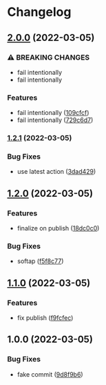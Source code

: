 # Changelog

## [2.0.0](https://github.com/mdvorak-iot/esp-app-release-test/compare/v1.2.1...v2.0.0) (2022-03-05)


### ⚠ BREAKING CHANGES

* fail intentionally
* fail intentionally

### Features

* fail intentionally ([109cfcf](https://github.com/mdvorak-iot/esp-app-release-test/commit/109cfcfa34cb0faed07b1374e630ce93f00f6161))
* fail intentionally ([729c6d7](https://github.com/mdvorak-iot/esp-app-release-test/commit/729c6d7d9bed012b6824c00b14685c6f0b2ee8f1))

### [1.2.1](https://github.com/mdvorak-iot/esp-app-release-test/compare/v1.2.0...v1.2.1) (2022-03-05)


### Bug Fixes

* use latest action ([3dad429](https://github.com/mdvorak-iot/esp-app-release-test/commit/3dad42904bf778351ec7283d655bd1326cda9740))

## [1.2.0](https://github.com/mdvorak-iot/esp-app-release-test/compare/v1.1.0...v1.2.0) (2022-03-05)


### Features

* finalize on publish ([18dc0c0](https://github.com/mdvorak-iot/esp-app-release-test/commit/18dc0c0368ca566f669c47b4118e34b49f15022e))


### Bug Fixes

* softap ([f5f8c77](https://github.com/mdvorak-iot/esp-app-release-test/commit/f5f8c77ed8847200c9cc177ae757266081ffddf7))

## [1.1.0](https://github.com/mdvorak-iot/esp-app-release-test/compare/v1.0.0...v1.1.0) (2022-03-05)


### Features

* fix publish ([f9fcfec](https://github.com/mdvorak-iot/esp-app-release-test/commit/f9fcfec93313198d9a32cdadc241b4e4ee9301c3))

## 1.0.0 (2022-03-05)


### Bug Fixes

* fake commit ([9d8f9b6](https://github.com/mdvorak-iot/esp-app-release-test/commit/9d8f9b609e9c5ebfb83d016e61f5779d58ad741e))
